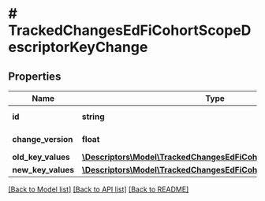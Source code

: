# # TrackedChangesEdFiCohortScopeDescriptorKeyChange

## Properties

Name | Type | Description | Notes
------------ | ------------- | ------------- | -------------
**id** | **string** | Resource identifier | [optional]
**change_version** | **float** | Change version | [optional]
**old_key_values** | [**\Descriptors\Model\TrackedChangesEdFiCohortScopeDescriptorKey**](TrackedChangesEdFiCohortScopeDescriptorKey.md) |  | [optional]
**new_key_values** | [**\Descriptors\Model\TrackedChangesEdFiCohortScopeDescriptorKey**](TrackedChangesEdFiCohortScopeDescriptorKey.md) |  | [optional]

[[Back to Model list]](../../README.md#models) [[Back to API list]](../../README.md#endpoints) [[Back to README]](../../README.md)
